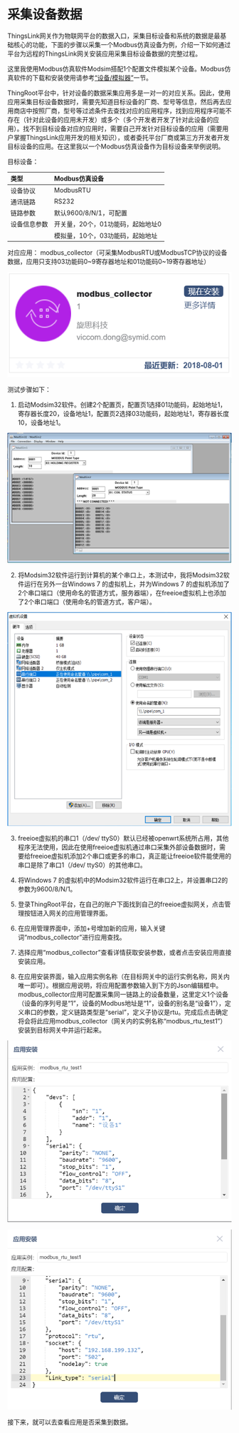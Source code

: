 # 采集设备数据

ThingsLink网关作为物联网平台的数据入口，采集目标设备和系统的数据是最基础核心的功能，下面的步骤以采集一个Modbus仿真设备为例，介绍一下如何通过平台为远程的ThingsLink网关安装应用采集目标设备数据的完整过程。

这里我使用Modbus仿真软件Modsim搭配1个配置文件模拟某个设备。Modbus仿真软件的下载和安装使用请参考[“设备/模拟器”](https://help.cloud.thingsroot.com/part-i-basic/zhun-bei/she-bei-mo-ni-qi)一节。

ThingRoot平台中，针对设备的数据采集应用多是一对一的对应关系。因此，使用应用采集目标设备数据时，需要先知道目标设备的厂商、型号等信息，然后再去应用商店中按照厂商，型号等过滤条件去查找对应的应用程序，找到应用程序可能不存在（针对此设备的应用未开发）或多个（多个开发者开发了针对此设备的应用）。找不到目标设备对应的应用时，需要自己开发针对目标设备的应用（需要用户掌握ThingsLink应用开发的相关知识），或者委托平台厂商或第三方开发者开发目标设备的应用。在这里我以一个Modbus仿真设备作为目标设备来举例说明。

目标设备：

| 类型 | Modbus仿真设备 |
| :--- | :--- |
| 设备协议 | ModbusRTU |
| 通讯链路 | RS232 |
| 链路参数 | 默认9600/8/N/1，可配置 |
| 设备信息参数 | 开关量，20个，01功能码，起始地址0 |
|  | 模拟量，10个，03功能码，起始地址 |

对应应用： modbus\_collector（可采集ModbusRTU或ModbusTCP协议的设备数据，应用只支持03功能码0~9寄存器地址和01功能码0~19寄存器地址）

![](../.gitbook/assets/image%20%286%29.png)

测试步骤如下：

1. 启动Modsim32软件。创建2个配置页，配置页1选择01功能码，起始地址1，寄存器长度20，设备地址1，配置页2选择03功能码，起始地址1，寄存器长度10，设备地址1。

![](../.gitbook/assets/image%20%2820%29.png)

2. 将Modsim32软件运行到计算机的某个串口上，本测试中，我将Modsim32软件运行在另外一台Windows 7 的虚拟机上，并为Windows 7 的虚拟机添加了2个串口端口（使用命名的管道方式，服务器端），在freeioe虚拟机上也添加了2个串口端口（使用命名的管道方式，客户端）。

![](../.gitbook/assets/image%20%2823%29.png)

3. freeioe虚拟机的串口1（/dev/ ttyS0）默认已经被openwrt系统所占用，其他程序无法使用，因此在使用freeioe虚拟机通过串口采集外部设备数据时，需要给freeioe虚拟机添加2个串口或更多的串口，真正能让freeioe软件能使用的串口是除了串口1（/dev/ ttyS0）的其他串口。

4. 将Windows 7 的虚拟机中的Modsim32软件运行在串口2上，并设置串口2的参数为9600/8/N/1。

5.  登录ThingRoot平台，在自己的账户下面找到自己的freeioe虚拟网关，点击管理按钮进入网关的应用管理界面。

6.  在应用管理界面中，添加+号增加新的应用，输入关键词“modbus\_collector”进行应用查找。

7. 选择应用“modbus\_collector”查看详情获取安装参数，或者点击安装应用直接安装应用。

8. 在应用安装界面，输入应用实例名称（在目标网关中的运行实例名称，网关内唯一即可）。根据应用说明，将应用配置参数输入到下方的Json编辑框中。modbus\_collector应用可配置采集同一链路上的设备数量，这里定义1个设备（设备的序列号是“1”，设备的Modbus地址是“1”，设备的别名是“设备1”），定义串口的参数，定义链路类型是“serial”，定义子协议是rtu。完成后点击确定将会将此应用modbus\_collector（网关内的实例名称“modbus\_rtu\_test1”）安装到目标网关中并运行起来。

![](../.gitbook/assets/image%20%2814%29.png)

![](../.gitbook/assets/image%20%284%29.png)

接下来，就可以去查看应用是否采集到数据。

